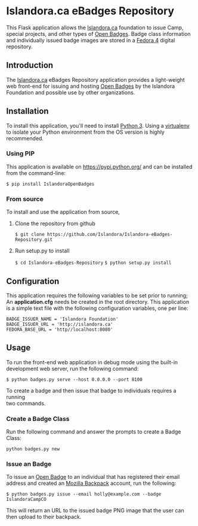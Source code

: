 # Islandora.ca eBadges Repository

This Flask application allows the [Islandora.ca][ISLANDORA_CA] foundation to issue Camp, special
projects, and other types of [Open Badges][OPENBADGE]. Badge class
information and individually issued badge images are stored in a [Fedora 4][FEDORA] digital
repository.

## Introduction
The [Islandora.ca][ISLANDORA_CA] eBadges Repository application provides a 
light-weight web front-end for issuing and hosting [Open Badges][OPENBADGE] by the
Islandora Foundation and possible use by other organizations.

## Installation
To install this application, you'll need to install [Python 3][PY3]. Using a
[virtualenv][VRTENV] to isolate your Python environment from the OS version is 
highly recommended.

### Using PIP
This application is available on https://pypi.python.org/ and can be installed
from the command-line:

`$ pip install IslandoraOpenBadges`  

### From source
To install and use the application from source, 

1.  Clone the repository from github

    `$ git clone https://github.com/Islandora/Islandora-eBadges-Repository.git`

1.  Run setup.py to install

    `$ cd Islandora-eBadges-Repository`
    `$ python setup.py install`

## Configuration
This application requires the following variables to be set prior to running;  
An **application.cfg** needs be
created in the root directory. This application is a simple text file with the
following configuration variables, one per line:

    BADGE_ISSUER_NAME = 'Islandora Foundation'
    BADGE_ISSUER_URL = 'http://islandora.ca'
    FEDORA_BASE_URL = 'http//localhost:8080'

## Usage
To run the front-end web application in debug mode using the built-in development
web server, run the following command:

`$ python badges.py serve --host 0.0.0.0 --port 8100`

To create a badge and then issue that badge to individuals requires a running  
two commands. 

### Create a Badge Class
Run the following command and answer the prompts to create a Badge Class:

`python badges.py new` 

### Issue an Badge  
To issue an [Open Badge][OPENBADGE] to an individual that has registered their
email address and created an [Mozilla Backpack](http://backpack.openbadges.org/)
account, run the following:

`$ python badges.py issue --email holly@example.com --badge IslandoraCampCO`

This will return an URL to the issued badge PNG image that the user can then
upload to their backpack.

[FEDORA]: http://fedora-commons.org/
[ISLANDORA_CA]: http://islandora.ca/
[OPENBADGE]: http://openbadges.org/
[PY3]: https://www.python.org/
[VRTENV]: http://virtualenv.readthedocs.org/
